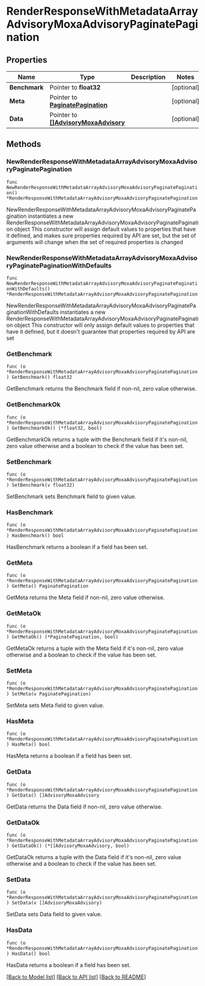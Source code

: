 # RenderResponseWithMetadataArrayAdvisoryMoxaAdvisoryPaginatePagination

## Properties

Name | Type | Description | Notes
------------ | ------------- | ------------- | -------------
**Benchmark** | Pointer to **float32** |  | [optional] 
**Meta** | Pointer to [**PaginatePagination**](PaginatePagination.md) |  | [optional] 
**Data** | Pointer to [**[]AdvisoryMoxaAdvisory**](AdvisoryMoxaAdvisory.md) |  | [optional] 

## Methods

### NewRenderResponseWithMetadataArrayAdvisoryMoxaAdvisoryPaginatePagination

`func NewRenderResponseWithMetadataArrayAdvisoryMoxaAdvisoryPaginatePagination() *RenderResponseWithMetadataArrayAdvisoryMoxaAdvisoryPaginatePagination`

NewRenderResponseWithMetadataArrayAdvisoryMoxaAdvisoryPaginatePagination instantiates a new RenderResponseWithMetadataArrayAdvisoryMoxaAdvisoryPaginatePagination object
This constructor will assign default values to properties that have it defined,
and makes sure properties required by API are set, but the set of arguments
will change when the set of required properties is changed

### NewRenderResponseWithMetadataArrayAdvisoryMoxaAdvisoryPaginatePaginationWithDefaults

`func NewRenderResponseWithMetadataArrayAdvisoryMoxaAdvisoryPaginatePaginationWithDefaults() *RenderResponseWithMetadataArrayAdvisoryMoxaAdvisoryPaginatePagination`

NewRenderResponseWithMetadataArrayAdvisoryMoxaAdvisoryPaginatePaginationWithDefaults instantiates a new RenderResponseWithMetadataArrayAdvisoryMoxaAdvisoryPaginatePagination object
This constructor will only assign default values to properties that have it defined,
but it doesn't guarantee that properties required by API are set

### GetBenchmark

`func (o *RenderResponseWithMetadataArrayAdvisoryMoxaAdvisoryPaginatePagination) GetBenchmark() float32`

GetBenchmark returns the Benchmark field if non-nil, zero value otherwise.

### GetBenchmarkOk

`func (o *RenderResponseWithMetadataArrayAdvisoryMoxaAdvisoryPaginatePagination) GetBenchmarkOk() (*float32, bool)`

GetBenchmarkOk returns a tuple with the Benchmark field if it's non-nil, zero value otherwise
and a boolean to check if the value has been set.

### SetBenchmark

`func (o *RenderResponseWithMetadataArrayAdvisoryMoxaAdvisoryPaginatePagination) SetBenchmark(v float32)`

SetBenchmark sets Benchmark field to given value.

### HasBenchmark

`func (o *RenderResponseWithMetadataArrayAdvisoryMoxaAdvisoryPaginatePagination) HasBenchmark() bool`

HasBenchmark returns a boolean if a field has been set.

### GetMeta

`func (o *RenderResponseWithMetadataArrayAdvisoryMoxaAdvisoryPaginatePagination) GetMeta() PaginatePagination`

GetMeta returns the Meta field if non-nil, zero value otherwise.

### GetMetaOk

`func (o *RenderResponseWithMetadataArrayAdvisoryMoxaAdvisoryPaginatePagination) GetMetaOk() (*PaginatePagination, bool)`

GetMetaOk returns a tuple with the Meta field if it's non-nil, zero value otherwise
and a boolean to check if the value has been set.

### SetMeta

`func (o *RenderResponseWithMetadataArrayAdvisoryMoxaAdvisoryPaginatePagination) SetMeta(v PaginatePagination)`

SetMeta sets Meta field to given value.

### HasMeta

`func (o *RenderResponseWithMetadataArrayAdvisoryMoxaAdvisoryPaginatePagination) HasMeta() bool`

HasMeta returns a boolean if a field has been set.

### GetData

`func (o *RenderResponseWithMetadataArrayAdvisoryMoxaAdvisoryPaginatePagination) GetData() []AdvisoryMoxaAdvisory`

GetData returns the Data field if non-nil, zero value otherwise.

### GetDataOk

`func (o *RenderResponseWithMetadataArrayAdvisoryMoxaAdvisoryPaginatePagination) GetDataOk() (*[]AdvisoryMoxaAdvisory, bool)`

GetDataOk returns a tuple with the Data field if it's non-nil, zero value otherwise
and a boolean to check if the value has been set.

### SetData

`func (o *RenderResponseWithMetadataArrayAdvisoryMoxaAdvisoryPaginatePagination) SetData(v []AdvisoryMoxaAdvisory)`

SetData sets Data field to given value.

### HasData

`func (o *RenderResponseWithMetadataArrayAdvisoryMoxaAdvisoryPaginatePagination) HasData() bool`

HasData returns a boolean if a field has been set.


[[Back to Model list]](../README.md#documentation-for-models) [[Back to API list]](../README.md#documentation-for-api-endpoints) [[Back to README]](../README.md)


